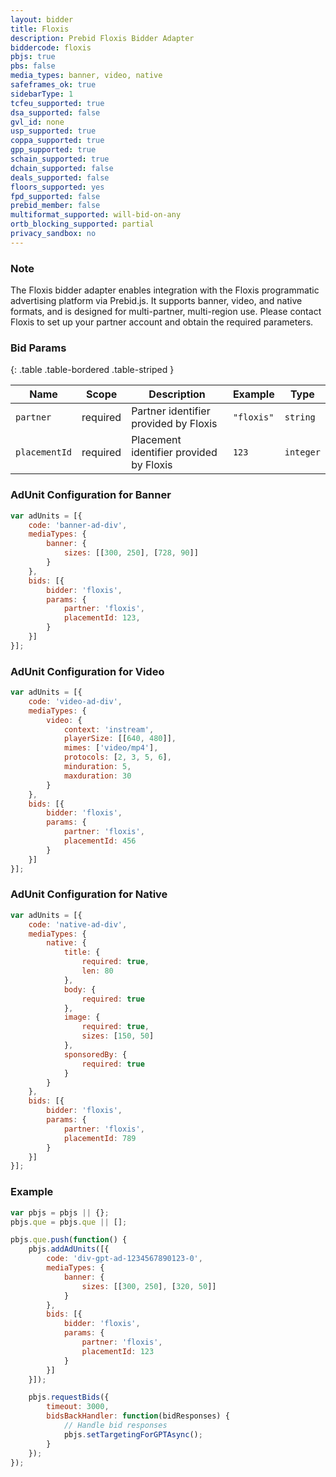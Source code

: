 ```yaml
---
layout: bidder
title: Floxis
description: Prebid Floxis Bidder Adapter
biddercode: floxis
pbjs: true
pbs: false
media_types: banner, video, native
safeframes_ok: true
sidebarType: 1
tcfeu_supported: true
dsa_supported: false
gvl_id: none
usp_supported: true
coppa_supported: true
gpp_supported: true
schain_supported: true
dchain_supported: false
deals_supported: false
floors_supported: yes
fpd_supported: false
prebid_member: false
multiformat_supported: will-bid-on-any
ortb_blocking_supported: partial
privacy_sandbox: no
---
```


### Note

The Floxis bidder adapter enables integration with the Floxis programmatic advertising platform via Prebid.js. It supports banner, video, and native formats, and is designed for multi-partner, multi-region use. Please contact Floxis to set up your partner account and obtain the required parameters.

### Bid Params

{: .table .table-bordered .table-striped }

| Name | Scope | Description | Example | Type |
|------|-------|-------------|---------|------|
| `partner` | required | Partner identifier provided by Floxis | `"floxis"` | `string` |
| `placementId` | required | Placement identifier provided by Floxis | `123` | `integer` |

### AdUnit Configuration for Banner

```javascript
var adUnits = [{
    code: 'banner-ad-div',
    mediaTypes: {
        banner: {
            sizes: [[300, 250], [728, 90]]
        }
    },
    bids: [{
        bidder: 'floxis',
        params: {
            partner: 'floxis',
            placementId: 123,
        }
    }]
}];
```

### AdUnit Configuration for Video

```javascript
var adUnits = [{
    code: 'video-ad-div',
    mediaTypes: {
        video: {
            context: 'instream',
            playerSize: [[640, 480]],
            mimes: ['video/mp4'],
            protocols: [2, 3, 5, 6],
            minduration: 5,
            maxduration: 30
        }
    },
    bids: [{
        bidder: 'floxis',
        params: {
            partner: 'floxis',
            placementId: 456
        }
    }]
}];
```

### AdUnit Configuration for Native

```javascript
var adUnits = [{
    code: 'native-ad-div',
    mediaTypes: {
        native: {
            title: {
                required: true,
                len: 80
            },
            body: {
                required: true
            },
            image: {
                required: true,
                sizes: [150, 50]
            },
            sponsoredBy: {
                required: true
            }
        }
    },
    bids: [{
        bidder: 'floxis',
        params: {
            partner: 'floxis',
            placementId: 789
        }
    }]
}];
```

### Example

```javascript
var pbjs = pbjs || {};
pbjs.que = pbjs.que || [];

pbjs.que.push(function() {
    pbjs.addAdUnits([{
        code: 'div-gpt-ad-1234567890123-0',
        mediaTypes: {
            banner: {
                sizes: [[300, 250], [320, 50]]
            }
        },
        bids: [{
            bidder: 'floxis',
            params: {
                partner: 'floxis',
                placementId: 123
            }
        }]
    }]);

    pbjs.requestBids({
        timeout: 3000,
        bidsBackHandler: function(bidResponses) {
            // Handle bid responses
            pbjs.setTargetingForGPTAsync();
        }
    });
});
```
